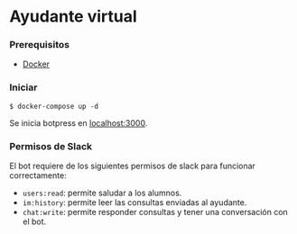 # Ayudante virtual

### Prerequisitos
 - [Docker](https://www.docker.com/)

### Iniciar

    $ docker-compose up -d

Se inicia botpress en [localhost:3000](http://localhost:3000).

### Permisos de Slack

El bot requiere de los siguientes permisos de slack para funcionar correctamente:

 - `users:read`: permite saludar a los alumnos.
 - `im:history`: permite leer las consultas enviadas al ayudante.
 - `chat:write`: permite responder consultas y tener una conversación con el bot.
